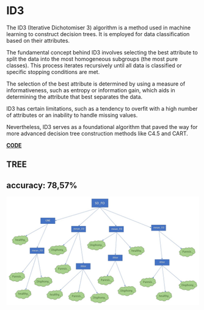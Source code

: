 # ID3

The ID3 (Iterative Dichotomiser 3) algorithm is a method used in machine learning to construct decision trees. It is employed for data classification based on their attributes.

The fundamental concept behind ID3 involves selecting the best attribute to split the data into the most homogeneous subgroups (the most pure classes). This process iterates recursively until all data is classified or specific stopping conditions are met.

The selection of the best attribute is determined by using a measure of informativeness, such as entropy or information gain, which aids in determining the attribute that best separates the data.

ID3 has certain limitations, such as a tendency to overfit with a high number of attributes or an inability to handle missing values.

Nevertheless, ID3 serves as a foundational algorithm that paved the way for more advanced decision tree construction methods like C4.5 and CART.

**[CODE](main.py)**

## TREE
## accuracy: 78,57%
![](https://github.com/gabrpavel/ID3/blob/main/Tree.jpg)
